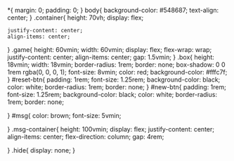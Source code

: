 *{
    margin: 0;
    padding: 0;
}
body{
    background-color: #548687;
    text-align: center;
}
.container{
    height: 70vh;
    display: flex;

    justify-content: center;
    align-items: center;

}
.game{
    height: 60vmin;
    width: 60vmin;
    display: flex;
    flex-wrap: wrap;
    justify-content: center;
    align-items: center;
    gap: 1.5vmin;
}
.box{
    height: 18vmin;
    width: 18vmin;
    border-radius: 1rem;
    border: none;
    box-shadow: 0 0 1rem rgba(0, 0, 0, 1);
    font-size: 8vmin;
    color: red;
    background-color: #fffc7f;
}
#reset-btn{
    padding: 1rem;
    font-size: 1.25rem;
    background-color: black;
    color: white;
    border-radius: 1rem;
    border: none;
}
#new-btn{
    padding: 1rem;
    font-size: 1.25rem;
    background-color: black;
    color: white;
    border-radius: 1rem;
    border: none;

}
#msg{
    color: brown;
    font-size: 5vmin;

}
.msg-container{
    height: 100vmin;
    display: flex;
    justify-content: center;
    align-items: center;
    flex-direction: column;
    gap: 4rem;

    
}
.hide{
    display: none;
}
